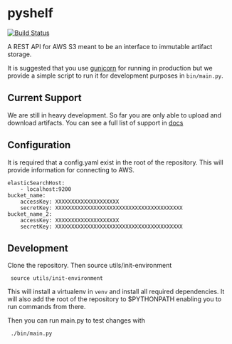 pyshelf
=======

[![Build Status](https://travis-ci.org/kyle-long/pyshelf.svg?branch=master)](https://travis-ci.org/kyle-long/pyshelf)

A REST API for AWS S3 meant to be an interface to immutable artifact storage.

It is suggested that you use [gunicorn](http://gunicorn.org/) for running in production but we provide a simple script to run it
for development purposes in `bin/main.py`.

Current Support
---------------

We are still in heavy development. So far you are only able to upload and download artifacts.  You can see a full list of support
in [docs](docs/README.md)

Configuration
-------------

It is required that a config.yaml exist in the root of the repository.  This will provide information for connecting to AWS.

    elasticSearchHost:
        - localhost:9200
    bucket_name:
        accessKey: XXXXXXXXXXXXXXXXXXXX
        secretKey: XXXXXXXXXXXXXXXXXXXXXXXXXXXXXXXXXXXXXXXX
    bucket_name_2:
        accessKey: XXXXXXXXXXXXXXXXXXXX
        secretKey: XXXXXXXXXXXXXXXXXXXXXXXXXXXXXXXXXXXXXXXX

Development
-----------

Clone the repository.  Then source utils/init-environment

     source utils/init-environment

This will install a virtualenv in `venv` and install all required dependencies.  It will also add the root of the repository to $PYTHONPATH
enabling you to run commands from there.

Then you can run main.py to test changes with

     ./bin/main.py

